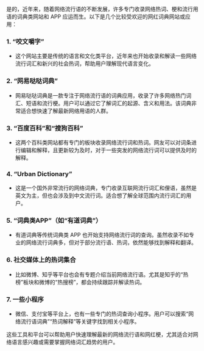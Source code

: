 是的，近年来，随着网络流行语的不断发展，许多专门收录网络热词、梗和流行用语的词典类网站和 APP 应运而生。以下是几个比较受欢迎的网红词典网站或应用：

### 1. **“咬文嚼字”**
   - 这个网站主要是传统的语言和文化类平台，近年来也开始收录和解读一些网络流行词汇和新兴的社会热词，帮助用户理解现代语言变化。

### 2. **“网易哒哒词典”**
   - 网易哒哒词典是一款专注于网络流行语的词典应用，收录了许多网络热门词汇、短语和流行梗。用户可以通过它了解词汇的起源、含义和用法。该词典非常适合想快速了解最新网络用语的人群。

### 3. **“百度百科”和“搜狗百科”**
   - 这两个百科类网站都有专门的板块收录网络流行词和热词。网友可以对词条进行编辑和解释，且更新较为及时，对于一些突发的网络流行词可以提供及时的解释。

### 4. **“Urban Dictionary”**
   - 这是一个国外非常流行的网络词典，专门收录互联网流行词汇和俚语，虽然是英文为主，但也会涉及到中文流行词。适合想了解全球范围内流行词汇的用户。

### 5. **“词典类APP”（如“有道词典”）**
   - 有道词典等传统词典类 APP 也开始支持网络流行词的查询。虽然收录不如专业的网络流行词典多，但对于部分流行语、热词，依然能够找到解释和翻译。

### 6. **社交媒体上的热词集合**
   - 比如微博、知乎等平台也会有专题介绍当前网络流行语。尤其是知乎的“热榜”板块和微博的“热搜榜”，都会持续跟踪并解读热词。

### 7. **一些小程序**
   - 微信、支付宝等平台上，也有一些专门的热词查询小程序。用户可以搜索“网络流行语词典”“热词解释”等关键字找到相关小程序。

这些工具和平台可以帮助用户快速理解最新的网络流行语和网红梗，尤其适合对网络语言感兴趣或需要掌握网络词汇趋势的用户。

